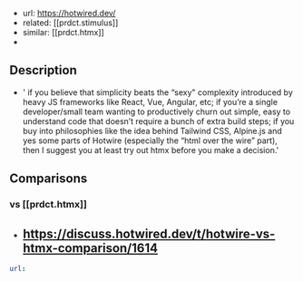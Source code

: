 
- url: https://hotwired.dev/
- related: [[prdct.stimulus]]
- similar: [[prdct.htmx]]
- 

## Description

- ' if you believe that simplicity beats the “sexy" complexity introduced by heavy JS frameworks like React, Vue, Angular, etc; if you’re a single developer/small team wanting to productively churn out simple, easy to understand code that doesn’t require a bunch of extra build steps; if you buy into philosophies like the idea behind Tailwind CSS, Alpine.js and yes some parts of Hotwire (especially the “html over the wire” part), then I suggest you at least try out htmx before you make a decision.'

## Comparisons

### vs [[prdct.htmx]]

- https://discuss.hotwired.dev/t/hotwire-vs-htmx-comparison/1614
  - 

```yaml
url: 
```